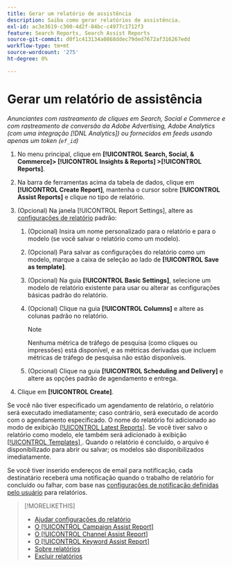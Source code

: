 ```yaml
---
title: Gerar um relatório de assistência
description: Saiba como gerar relatórios de assistência.
exl-id: ac3e3619-c300-4d2f-84bc-c4977c1712f3
feature: Search Reports, Search Assist Reports
source-git-commit: d0f1c413134a0868ddec79ded7672af316267edd
workflow-type: tm+mt
source-wordcount: '275'
ht-degree: 0%

---
```


# Gerar um relatório de assistência

*Anunciantes com rastreamento de cliques em Search, Social e Commerce e com rastreamento de conversão da Adobe Advertising, Adobe Analytics (com uma integração [!DNL Analytics]) ou fornecidos em feeds usando apenas um token (`ef_id`)*

1. No menu principal, clique em **[!UICONTROL Search, Social, & Commerce]> [!UICONTROL Insights & Reports] >[!UICONTROL Reports]**.

1. Na barra de ferramentas acima da tabela de dados, clique em **[!UICONTROL Create Report]**, mantenha o cursor sobre **[!UICONTROL Assist Reports]** e clique no tipo de relatório.

1. (Opcional) Na janela [!UICONTROL Report Settings], altere as [configurações de relatório](assist-report-settings.md) padrão:

   1. (Opcional) Insira um nome personalizado para o relatório e para o modelo (se você salvar o relatório como um modelo).

   1. (Opcional) Para salvar as configurações do relatório como um modelo, marque a caixa de seleção ao lado de **[!UICONTROL Save as template]**.

   1. (Opcional) Na guia **[!UICONTROL Basic Settings]**, selecione um modelo de relatório existente para usar ou alterar as configurações básicas padrão do relatório.

   1. (Opcional) Clique na guia **[!UICONTROL Columns]** e altere as colunas padrão no relatório.

      >[!NOTE]
      >
      >Nenhuma métrica de tráfego de pesquisa (como cliques ou impressões) está disponível, e as métricas derivadas que incluem métricas de tráfego de pesquisa não estão disponíveis.

   1. (Opcional) Clique na guia **[!UICONTROL Scheduling and Delivery]** e altere as opções padrão de agendamento e entrega.

1. Clique em **[!UICONTROL Create]**.

Se você não tiver especificado um agendamento de relatório, o relatório será executado imediatamente; caso contrário, será executado de acordo com o agendamento especificado. O nome do relatório foi adicionado ao modo de exibição [[!UICONTROL Latest Reports]](/help/search-social-commerce/reports/report-about.md). Se você tiver salvo o relatório como modelo, ele também será adicionado à exibição [[!UICONTROL Templates] &#x200B;](/help/search-social-commerce/reports/report-about.md). Quando o relatório é concluído, o arquivo é disponibilizado para abrir ou salvar; os modelos são disponibilizados imediatamente.

Se você tiver inserido endereços de email para notificação, cada destinatário receberá uma notificação quando o trabalho de relatório for concluído ou falhar, com base nas [configurações de notificação definidas pelo usuário](/help/search-social-commerce/notifications/notification-edit.md) para relatórios.

>[!MORELIKETHIS]
>
>* [Ajudar configurações do relatório](assist-report-settings.md)
>* [O [!UICONTROL Campaign Assist Report]](campaign-assist-report.md)
>* [O [!UICONTROL Channel Assist Report]](channel-assist-report.md)
>* [O [!UICONTROL Keyword Assist Report]](keyword-assist-report.md)
>* [Sobre relatórios](/help/search-social-commerce/reports/report-about.md)
>* [Excluir relatórios](/help/search-social-commerce/reports/management/report-delete.md)

